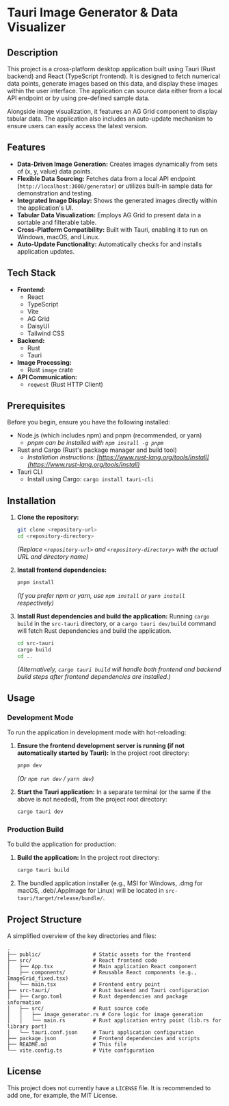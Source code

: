 # Tauri Image Generator & Data Visualizer

## Description

This project is a cross-platform desktop application built using Tauri (Rust backend) and React (TypeScript frontend). It is designed to fetch numerical data points, generate images based on this data, and display these images within the user interface. The application can source data either from a local API endpoint or by using pre-defined sample data.

Alongside image visualization, it features an AG Grid component to display tabular data. The application also includes an auto-update mechanism to ensure users can easily access the latest version.

## Features

-   **Data-Driven Image Generation:** Creates images dynamically from sets of (x, y, value) data points.
-   **Flexible Data Sourcing:** Fetches data from a local API endpoint (`http://localhost:3000/generator`) or utilizes built-in sample data for demonstration and testing.
-   **Integrated Image Display:** Shows the generated images directly within the application's UI.
-   **Tabular Data Visualization:** Employs AG Grid to present data in a sortable and filterable table.
-   **Cross-Platform Compatibility:** Built with Tauri, enabling it to run on Windows, macOS, and Linux.
-   **Auto-Update Functionality:** Automatically checks for and installs application updates.

## Tech Stack

-   **Frontend:**
    -   React
    -   TypeScript
    -   Vite
    -   AG Grid
    -   DaisyUI
    -   Tailwind CSS
-   **Backend:**
    -   Rust
    -   Tauri
-   **Image Processing:**
    -   Rust `image` crate
-   **API Communication:**
    -   `reqwest` (Rust HTTP Client)

## Prerequisites

Before you begin, ensure you have the following installed:

-   Node.js (which includes npm) and pnpm (recommended, or yarn)
    -   *pnpm can be installed with `npm install -g pnpm`*
-   Rust and Cargo (Rust's package manager and build tool)
    -   *Installation instructions: [https://www.rust-lang.org/tools/install](https://www.rust-lang.org/tools/install)*
-   Tauri CLI
    -   Install using Cargo: `cargo install tauri-cli`

## Installation

1.  **Clone the repository:**
    ```bash
    git clone <repository-url>
    cd <repository-directory>
    ```
    *(Replace `<repository-url>` and `<repository-directory>` with the actual URL and directory name)*

2.  **Install frontend dependencies:**
    ```bash
    pnpm install
    ```
    *(If you prefer npm or yarn, use `npm install` or `yarn install` respectively)*

3.  **Install Rust dependencies and build the application:**
    Running `cargo build` in the `src-tauri` directory, or a `cargo tauri dev/build` command will fetch Rust dependencies and build the application.
    ```bash
    cd src-tauri
    cargo build
    cd ..
    ```
    *(Alternatively, `cargo tauri build` will handle both frontend and backend build steps after frontend dependencies are installed.)*

## Usage

### Development Mode

To run the application in development mode with hot-reloading:

1.  **Ensure the frontend development server is running (if not automatically started by Tauri):**
    In the project root directory:
    ```bash
    pnpm dev
    ```
    *(Or `npm run dev` / `yarn dev`)*

2.  **Start the Tauri application:**
    In a separate terminal (or the same if the above is not needed), from the project root directory:
    ```bash
    cargo tauri dev
    ```

### Production Build

To build the application for production:

1.  **Build the application:**
    In the project root directory:
    ```bash
    cargo tauri build
    ```
2.  The bundled application installer (e.g., MSI for Windows, .dmg for macOS, .deb/.AppImage for Linux) will be located in `src-tauri/target/release/bundle/`.

## Project Structure

A simplified overview of the key directories and files:

```
.
├── public/                 # Static assets for the frontend
├── src/                    # React frontend code
│   ├── App.tsx             # Main application React component
│   ├── components/         # Reusable React components (e.g., ImageGrid_fixed.tsx)
│   └── main.tsx            # Frontend entry point
├── src-tauri/              # Rust backend and Tauri configuration
│   ├── Cargo.toml          # Rust dependencies and package information
│   ├── src/                # Rust source code
│   │   ├── image_generator.rs # Core logic for image generation
│   │   └── main.rs         # Rust application entry point (lib.rs for library part)
│   └── tauri.conf.json     # Tauri application configuration
├── package.json            # Frontend dependencies and scripts
├── README.md               # This file
└── vite.config.ts          # Vite configuration
```

## License

This project does not currently have a `LICENSE` file. It is recommended to add one, for example, the MIT License.
